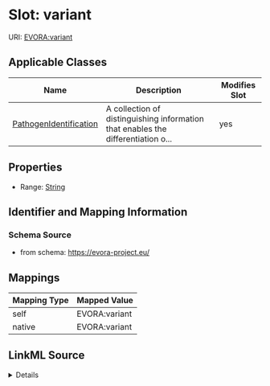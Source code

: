 

# Slot: variant



URI: [EVORA:variant](https://evora-project.eu/variant)



<!-- no inheritance hierarchy -->





## Applicable Classes

| Name | Description | Modifies Slot |
| --- | --- | --- |
| [PathogenIdentification](PathogenIdentification.md) | A collection of distinguishing information that enables the differentiation o... |  yes  |







## Properties

* Range: [String](String.md)





## Identifier and Mapping Information







### Schema Source


* from schema: https://evora-project.eu/




## Mappings

| Mapping Type | Mapped Value |
| ---  | ---  |
| self | EVORA:variant |
| native | EVORA:variant |




## LinkML Source

<details>
```yaml
name: variant
from_schema: https://evora-project.eu/
rank: 1000
alias: variant
domain_of:
- PathogenIdentification
range: string

```
</details>